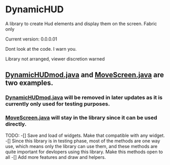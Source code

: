 # DynamicHUD
A library to create Hud elements and display them on the screen. Fabric only

Current version: 0.0.0.01

Dont look at the code. I warn you.

Library not arranged, viewer discretion warned

## [DynamicHUDmod.java](src/main/java/net/dynamichud/dynamichud/DynamicHUDmod.java) and [MoveScreen.java](src/main/java/net/dynamichud/dynamichud/hudscreen/MoveScreen.java) are two examples. 

### [DynamicHUDmod.java](src/main/java/net/dynamichud/dynamichud/DynamicHUDmod.java) will be removed in later updates as it is currently only used for testing purposes.

### [MoveScreen.java](src/main/java/net/dynamichud/dynamichud/hudscreen/MoveScreen.java) will stay in the library since it can be used directly.


TODO:
-[] Save and load of widgets. Make that compatible with any widget.
-[] Since this library is in testing phase, most of the methods are one way use, which means only the library can use them, and these methods are quite important for devlopers using this library. Make this methods open to all
-[] Add more features and draw and helpers.
